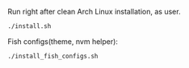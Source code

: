 Run right after clean Arch Linux installation, as user.
```bash
./install.sh
```
Fish configs(theme, nvm helper):
```bash
./install_fish_configs.sh
```
